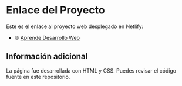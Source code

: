 # Enlace del Proyecto

Este es el enlace al proyecto web desplegado en Netlify:

- 🌐 [Aprende Desarrollo Web]([https://tusitio.netlify.app](https://sensational-dolphin-9a50ed.netlify.app/contacto))

## Información adicional
La página fue desarrollada con HTML y CSS. Puedes revisar el código fuente en este repositorio.
